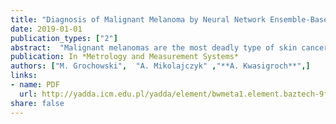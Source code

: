 ```yaml
---
title: "Diagnosis of Malignant Melanoma by Neural Network Ensemble-Based System Utilising Hand-Crafted Skin Lesion Features"
date: 2019-01-01
publication_types: ["2"]
abstract:  "Malignant melanomas are the most deadly type of skin cancer, yet detected early have high chances of successful treatment. In the last twenty years, the interest in automatic recognition and classification of melanoma dynamically increased, partly because of appearing public datasets with dermatoscopic images of skin lesions. Automated computer-aided skin cancer detection in dermatoscopic images is a very challenging task due to uneven sizes of datasets, huge intra-class variation with small interclass variation, and the existence of many artifacts in the images. One of the most recognized methods of melanoma diagnosis is the ABCD method. In the paper, we propose an extended version of this method and an intelligent decision support system based on neural networks that uses its results in the form of hand-crafted features. Automatic determination of the skin features with the ABCD method is difficult due to the large diversity of images of various quality, the existence of hair, different markers and other obstacles. Therefore, it was necessary to apply advanced methods of pre-processing the images. The proposed system is an ensemble of ten neural networks working in parallel, and one network using their results to generate a final decision. This system structure enables to increase the efficiency of its operation by several percentage points compared with a single neural network. The proposed system is trained on over 5000 and tested afterwards on 200 skin moles. The presented system can be used as a decision support system for primary care physicians, as a system capable of self-examination of the skin with a dermatoscope and also as an important tool to improve biopsy decision making."
publication: In *Metrology and Measurement Systems*
authors: ["M. Grochowski",  "A. Mikolajczyk" ,"**A. Kwasigroch**",]
links:
- name: PDF
  url: http://yadda.icm.edu.pl/yadda/element/bwmeta1.element.baztech-9facdcbc-8fe5-4f40-a606-0e258d8dee0e/c/Grochowski_Diagnosis_MMS_1_2019.pdf
share: false
---
```


